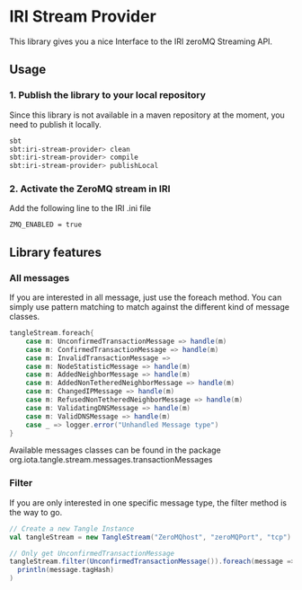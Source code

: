 # IRI Stream Provider

This library gives you a nice Interface to the IRI zeroMQ Streaming API.

## Usage

### 1. Publish the library to your local repository
Since this library is not available in a maven repository at the moment, you need to publish it locally.

```bash
sbt
sbt:iri-stream-provider> clean
sbt:iri-stream-provider> compile
sbt:iri-stream-provider> publishLocal
```

### 2. Activate the ZeroMQ stream in IRI
Add the following line to the IRI .ini file
```
ZMQ_ENABLED = true
```

## Library features

### All messages
If you are interested in all message, just use the foreach method. You can simply use pattern matching
to match against the different kind of message classes. 

```scala
tangleStream.foreach{
    case m: UnconfirmedTransactionMessage => handle(m)
    case m: ConfirmedTransactionMessage => handle(m)
    case m: InvalidTransactionMessage =>
    case m: NodeStatisticMessage => handle(m)
    case m: AddedNeighborMessage => handle(m)
    case m: AddedNonTetheredNeighborMessage => handle(m)
    case m: ChangedIPMessage => handle(m)
    case m: RefusedNonTetheredNeighborMessage => handle(m)
    case m: ValidatingDNSMessage => handle(m)
    case m: ValidDNSMessage => handle(m)
    case _ => logger.error("Unhandled Message type")
}
```

Available messages classes can be found in the package 
org.iota.tangle.stream.messages.transactionMessages

### Filter
If you are only interested in one specific message type, the filter method is the way to go.

```scala
// Create a new Tangle Instance
val tangleStream = new TangleStream("ZeroMQhost", "zeroMQPort", "tcp")  

// Only get UnconfirmedTransactionMessage
tangleStream.filter(UnconfirmedTransactionMessage()).foreach(message => 
  println(message.tagHash)
)
```

